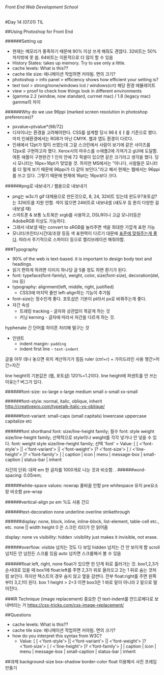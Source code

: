 ###### Front End Web Development School

#Day 14 (07.01) TIL




##Using Photoshop for Front End

######Setting up
- 현재는 메모리가 풍족하기 때문에 90% 이상 쓰게 해줘도 괜찮다. 32비트는 50%까지밖에 못 씀. 64비트는 이론적으로 더 많이 할 수 있음
- History States: takes up memory. Try to use only a little.
- cache levels: What is this??
- cache tile size: 애니메이션 작업하면 커야됨. 면의 크기?
- photoshop > info panel > efficiency shows how efficient your setting is?
- text tool > strong/none/windows lcd / windows(crt) 해당 환경 에뮬레이트
- view > proof to check how things look in different environments
- (gamma 2.2 (window, now standard, currnet mac) / 1.8 (legacy mac) gamma의 차이

######Why do we use 96ppi (marked screen resolution in photoshop preferences)?
- pxvalue=ptvalue*(96/72)
- 디자이너는 환경을 고려해야한다. CSS를 설계할 당시 96ㅔㅔㅑ를 기준으로 했다. 마치 인쇄환경에서는 RGB가 아닌 CMYK. 웹과 앱도 환경이 다르다. 
- 인쇄에서 12pt가 많이 쓰였는데 그걸 스크린에서 사람이 보기에 같은 사이즈를 12px로 구현하고자 했다. Xerox사의 마우스를 ㅁ애플2에 가져가고 gUI에 도달함. 여튼 애플이 구현한건 1 인치 안에 72 픽셀이 있으면 같은 크기라고 생각을 했다. 당시 모니터는 16px=16pt가 맞았을 것. 하지만 MS에서는 "아니다, 사람들은 모니터를 더 멀게 보기 때문에 96ppi가 더 같아 보인다."라고 해서 현재는 웹에서는 96ppi를 쓰고 있다. 그렇기 때문에 현재에 16pt는 16px보다 크다.

######png로 내보내기 / 웹용으로 내보내기
- png는 w3c가 gif 대체용으로 만든것으로, 8, 24, 32비트 있는데 윈도우?포토샵?는 32비트를 지원 안함. 색이 많으면 24비트로 내보내셈 (섀도우 등 톤이 다양한 걸 내보낼 때)
- 스마트폰 & 보통 노트북은 srgb를 사용하고, DSLR이나 고급 모니터등은 AdobeRGB 이상도 가능하다.
- 그래서 내보낼 때는 convert to sRGB를 눌러주면 색을 최대한 가깝게 표현 가능
- 모니터/프린터/시간대/조량 등등 색 표현력이 다르기 대문에 [표준에 맞춰주는게 좋다](http://www.slideshare.net/jeehoon/consistent-color-management). 따라서 주기적으로 스파이더 등으로 캘리브레이션 해줘야함.

###Typography
- 90% of the web is text-based. it is important to design body text and headings.
- 읽기 편하게 하려면 이미지 하나당 글 5줄 정도 하면 환기가 된다. 
- font: typeface(font-family), weight, color, size(font-size), decoration(del, ins 등)
- typography: alignment(left, middle, right, justified)
	- CSS3에 마지막 줄만 left-align하는 기능이 추가됨
- font-size는 정수인게 좋다. 포토샵은 기본이 pt라서 px로 바꿔주는게 좋다.
- 자간 속성
	- 트래킹 tracking - 글자와 상관없이 똑같게 하는 것
	- 커닝 kerning - 글자에 따라서 자간을 다르게 하는 것.

hyphenate 긴 단어를 하이픈 처리해 떨구는 것
- 인덴트
	- indent margin-  `padding`
	- indent first line - `text-indent`

글을 아무 데나 놓으면 위치 계산하기가 힘듬 ruler (ctrl+r) + 가이드라인 사용
행간>어간>자간


line height의 기본값은 (웹, 포토샵) 120%=1.2이다.
line height에 퍼센트를 안 쓰는 이유는? 버그가 있다.


######font-size:
xx-large
x-large
medium
small
x-small
xx-small

######font-style:
normal, italic, oblique, inherit
http://creativepro.com/typetalk-italic-vs-oblique/

######font-variant:
small-caps (small capitals) lowercase uppercase capitalize etc

######font shorthand
font: size/line-height family; 필수
font: style weight size/line-height family; 선택적으로 style이나 weight를 각각 넣거나 안 넣을 수 있다.
font: weight style size/line-height family; 선택
'font'
	> Value:  	[ [ <'font-style'> || <'font-variant'> || <'font-weight'> ]? <'font-size'> [ / <'line-height'> ]? <'font-family'> ] | caption | icon | menu | message-box | small-caption | status-bar | inherit

자간의 단위: 대략 em 한 글자를 1000개로 나눈 것과 비슷함. . 
######word-spacing: 0.05rem;

######white-space values:
nowrap 줄바꿈 안함
pre whitespace 유지 pre요소랑 비슷함
pre-wrap

######vertical-align
px em %도 사용 간으

######text-decoration
none underline overline strikethrough

######display:
none, block, inline, inline-block, list-element, table-cell etc., etc.
none || width height 0 은 스크린 리더가 안 읽어줌

display: none vs visibility: hidden :visibility just makes it invisible, not erase.

######overflow:
visible 넘치는 것도 다 보임
hidden 넘치는 건 안 보이게 함
scroll 넘치든 안 넘친든 스크롤 있음
auto 넘치면 스크롤해서 볼 수 있음

######float
left, right, none
float가 있으면 한 단계 뒤로 흘러가는 것. box1,2,3가 순서대로 있을 때 box1에 float:left를 주면 2,3가 위로 올라오고 2는 1 뒤로 숨는 것처럼 보인다. 하지만 텍스트의 경우 숨지 않고 옆을 감싼다. 전부 float:right를 주면 왼쪽부터 3,2,1이 된다. 
box 1 height > 2=3 이면 box3은 1 바로 밑이 아니라 2 밑으로 떨어진다.


###IR Technique (image replacement)
중요한 건 text-indent를 안드로메다로 보내버리는 거
https://css-tricks.com/css-image-replacement/

##Questions
- cache levels: What is this??
- cache tile size: 애니메이션 작업하면 커야됨. 면의 크기?
- how do you interpret this syntax from W3C? 
	- Value:  	[ [ <'font-style'> || <'font-variant'> || <'font-weight'> ]? <'font-size'> [ / <'line-height'> ]? <'font-family'> ] | caption | icon | menu | message-box | small-caption | status-bar | inherit

##과제
background-size
box-shadow
border-color
float
이용해서 사진 프레임 만들기